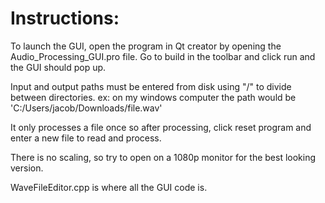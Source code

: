 # Instructions:

To launch the GUI, open the program in Qt creator by opening the Audio_Processing_GUI.pro file. 
Go to build in the toolbar and click run and the GUI should pop up.

Input and output paths must be entered from disk using "/" to divide between directories. 
ex: on my windows computer the path would be 'C:/Users/jacob/Downloads/file.wav'

It only processes a file once so after processing, click reset program and enter a new file to read and process.

There is no scaling, so try to open on a 1080p monitor for the best looking version.

WaveFileEditor.cpp is where all the GUI code is.

